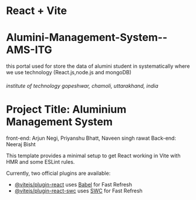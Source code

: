 # React + Vite

# Alumini-Management-System--AMS-ITG
this portal used for store the data of alumini student in systematically where we use technology (React.js,node.js and mongoDB)

###### institute of technology gopeshwar, chamoli, uttarakhand, india
# Project Title: Aluminium Management System
front-end: Arjun Negi, Priyanshu Bhatt, Naveen singh rawat
Back-end: Neeraj Bisht 

This template provides a minimal setup to get React working in Vite with HMR and some ESLint rules.

Currently, two official plugins are available:

- [@vitejs/plugin-react](https://github.com/vitejs/vite-plugin-react/blob/main/packages/plugin-react/README.md) uses [Babel](https://babeljs.io/) for Fast Refresh
- [@vitejs/plugin-react-swc](https://github.com/vitejs/vite-plugin-react-swc) uses [SWC](https://swc.rs/) for Fast Refresh
